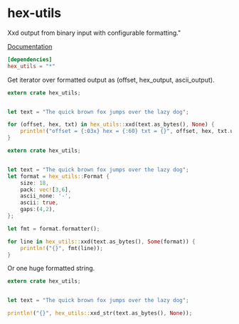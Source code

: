 # hex-utils
Xxd output from binary input with configurable formatting."

[Documentation](https://docs.rs/hex-utils/0.1.11/hex_utils/)

```toml
[dependencies]
hex_utils = "*"
```

Get iterator over formatted output as (offset, hex_output, ascii_output).

```rust
extern crate hex_utils;


let text = "The quick brown fox jumps over the lazy dog";

for (offset, hex, txt) in hex_utils::xxd(text.as_bytes(), None) {
    println!("offset = {:03x} hex = {:60} txt = {}", offset, hex, txt.unwrap());
}
```

```rust
extern crate hex_utils;


let text = "The quick brown fox jumps over the lazy dog";
let format = hex_utils::Format {
    size: 18,
    pack: vec![3,6],
    ascii_none: '-',
    ascii: true,
    gaps:(4,2),
};

let fmt = format.formatter();

for line in hex_utils::xxd(text.as_bytes(), Some(format)) {
    println!("{}", fmt(line));
}
```

Or one huge formatted string.
```rust
extern crate hex_utils;


let text = "The quick brown fox jumps over the lazy dog";

println!("{}", hex_utils::xxd_str(text.as_bytes(), None));
```
